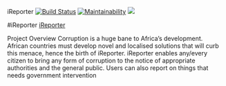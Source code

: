 iReporter
[![Build Status](https://travis-ci.org/GitKanuhi/iReporter.svg?branch=develop)](https://travis-ci.org/GitKanuhi/iReporter)
[![Maintainability](https://api.codeclimate.com/v1/badges/32b126fff4706fd89cc5/maintainability)](https://codeclimate.com/github/GitKanuhi/iReporter/maintainability)
<a href="https://codeclimate.com/github/GitKanuhi/iReporter/test_coverage"><img src="https://api.codeclimate.com/v1/badges/32b126fff4706fd89cc5/test_coverage" /></a>

#iReporter
[iReporter](https://gitkanuhi.github.io/iReporter/)

Project Overview
Corruption is a huge bane to Africa’s development. African countries must develop novel and
localised solutions that will curb this menace, hence the birth of iReporter. iReporter enables
any/every citizen to bring any form of corruption to the notice of appropriate authorities and the
general public. Users can also report on things that needs government intervention

